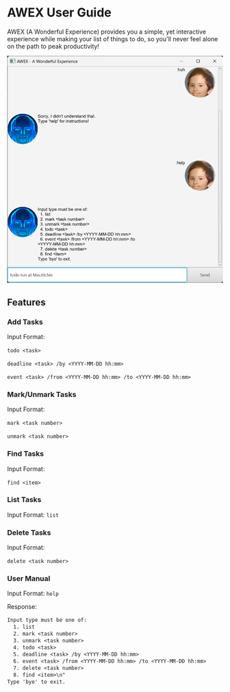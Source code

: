 # AWEX User Guide

AWEX (A Wonderful Experience) provides you a simple, yet interactive experience while making your list of things to do, so you'll never feel alone on the path to peak productivity!

![Screenshot of AWEX's first messages](Ui.png)

## Features

### Add Tasks

Input Format:

`todo <task>`

`deadline <task> /by <YYYY-MM-DD hh:mm>`

`event <task> /from <YYYY-MM-DD hh:mm> /to <YYYY-MM-DD hh:mm>`

### Mark/Unmark Tasks

Input Format:

`mark <task number>`

`unmark <task number>`

### Find Tasks

Input Format:

`find <item>`

### List Tasks

Input Format: `list`

### Delete Tasks

Input Format:

`delete <task number>`

### User Manual

Input Format: `help`

Response:

```
Input type must be one of:
  1. list
  2. mark <task number>
  3. unmark <task number>
  4. todo <task>
  5. deadline <task> /by <YYYY-MM-DD hh:mm>
  6. event <task> /from <YYYY-MM-DD hh:mm> /to <YYYY-MM-DD hh:mm>
  7. delete <task number>
  8. find <item>\n"
Type 'bye' to exit.
```
